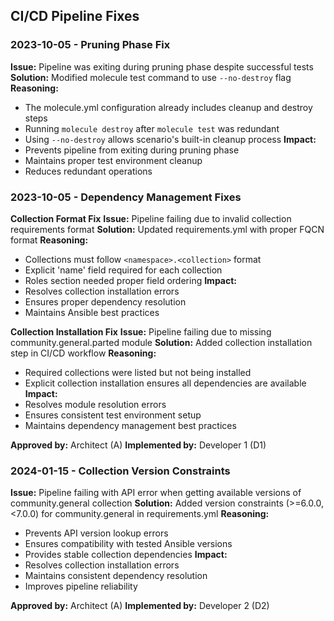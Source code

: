 ## CI/CD Pipeline Fixes

### 2023-10-05 - Pruning Phase Fix
**Issue:** Pipeline was exiting during pruning phase despite successful tests
**Solution:** Modified molecule test command to use `--no-destroy` flag
**Reasoning:**
- The molecule.yml configuration already includes cleanup and destroy steps
- Running `molecule destroy` after `molecule test` was redundant
- Using `--no-destroy` allows scenario's built-in cleanup process
**Impact:**
- Prevents pipeline from exiting during pruning phase
- Maintains proper test environment cleanup
- Reduces redundant operations

### 2023-10-05 - Dependency Management Fixes

**Collection Format Fix**
**Issue:** Pipeline failing due to invalid collection requirements format
**Solution:** Updated requirements.yml with proper FQCN format
**Reasoning:**
- Collections must follow `<namespace>.<collection>` format
- Explicit 'name' field required for each collection
- Roles section needed proper field ordering
**Impact:**
- Resolves collection installation errors
- Ensures proper dependency resolution
- Maintains Ansible best practices

**Collection Installation Fix**
**Issue:** Pipeline failing due to missing community.general.parted module
**Solution:** Added collection installation step in CI/CD workflow
**Reasoning:**
- Required collections were listed but not being installed
- Explicit collection installation ensures all dependencies are available
**Impact:**
- Resolves module resolution errors
- Ensures consistent test environment setup
- Maintains dependency management best practices

**Approved by:** Architect (A)
**Implemented by:** Developer 1 (D1)

### 2024-01-15 - Collection Version Constraints

**Issue:** Pipeline failing with API error when getting available versions of community.general collection
**Solution:** Added version constraints (>=6.0.0,<7.0.0) for community.general in requirements.yml
**Reasoning:**
- Prevents API version lookup errors
- Ensures compatibility with tested Ansible versions
- Provides stable collection dependencies
**Impact:**
- Resolves collection installation errors
- Maintains consistent dependency resolution
- Improves pipeline reliability

**Approved by:** Architect (A)
**Implemented by:** Developer 2 (D2)
